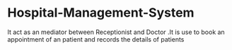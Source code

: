 # Hospital-Management-System
It act as an mediator between Receptionist and Doctor .It is use to book an appointment of an patient and records the details of patients
